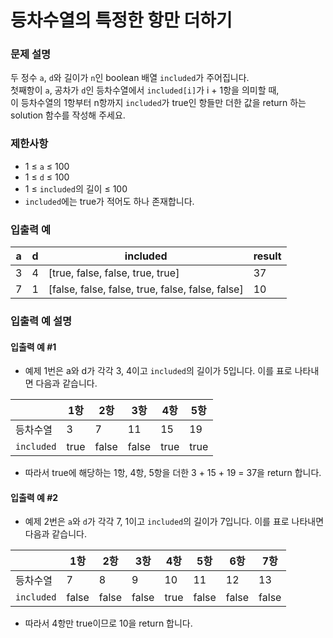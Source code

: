 # 등차수열의 특정한 항만 더하기
### 문제 설명
두 정수 `a`, `d`와 길이가 `n`인 boolean 배열 `included`가 주어집니다.  
첫째항이 `a`, 공차가 `d`인 등차수열에서 `included[i]`가 i + 1항을 의미할 때,  
이 등차수열의 1항부터 n항까지 `included`가 true인 항들만 더한 값을 return 하는 solution 함수를 작성해 주세요.

### 제한사항
- 1 ≤ `a` ≤ 100
- 1 ≤ `d` ≤ 100
- 1 ≤ `included`의 길이 ≤ 100
- `included`에는 true가 적어도 하나 존재합니다.

### 입출력 예

| a | d | included                                         | result |
|---|---|--------------------------------------------------|--------|
| 3 | 4 | [true, false, false, true, true]                 | 37     |
| 7 | 1 | [false, false, false, true, false, false, false] | 10     |

### 입출력 예 설명
#### 입출력 예 #1
- 예제 1번은 a와 d가 각각 3, 4이고 `included`의 길이가 5입니다. 이를 표로 나타내면 다음과 같습니다.

|            | 1항   | 2항    | 3항    | 4항   | 5항   |
|------------|------|-------|-------|------|------|
| 등차수열       | 3    | 7     | 11    | 15   | 19   |
| `included` | true | false | false | true | true |

- 따라서 true에 해당하는 1항, 4항, 5항을 더한 3 + 15 + 19 = 37을 return 합니다.

#### 입출력 예 #2
- 예제 2번은 `a`와 `d`가 각각 7, 1이고 `included`의 길이가 7입니다. 이를 표로 나타내면 다음과 같습니다.

|            | 1항    | 2항    | 3항    | 4항   | 5항    | 6항    | 7항    |
|------------|-------|-------|-------|------|-------|-------|-------|
| 등차수열       | 7     | 8     | 9     | 10   | 11    | 12    | 13    |
| `included` | false | false | false | true | false | false | false |

- 따라서 4항만 true이므로 10을 return 합니다.